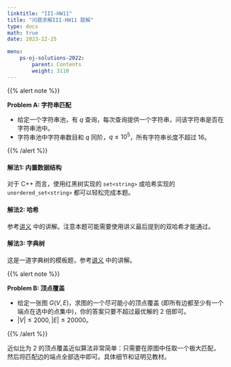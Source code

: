 ```yaml
---
linktitle: "III-HW11"
title: "问题求解III-HW11 题解"
type: docs
math: true
date: 2023-12-25

menu:
    ps-oj-solutions-2022:
        parent: Contents
        weight: 3110
---
```


{{% alert note %}}

**Problem A: 字符串匹配**

* 给定一个字符串池，有 $q$ 查询，每次查询提供一个字符串，问该字符串是否在字符串池中。
* 字符串池中字符串数目和 $q$ 同阶，$q\leq 10^5$，所有字符串长度不超过 16。

{{% /alert %}}

#### **解法1: 内置数据结构**

对于 C++ 而言，使用红黑树实现的 `set<string>` 或哈希实现的 `unordered_set<string>` 都可以轻松完成本题。

#### **解法2: 哈希**

参考[讲义](/courses/problemsolving22/algorithms/string-hash) 中的讲解。注意本题可能需要使用讲义最后提到的双哈希才能通过。

#### **解法3: 字典树**

这是一道字典树的模板题，参考[讲义](/courses/problemsolving22/algorithms/trie) 中的讲解。

{{% alert note %}}

**Problem B: 顶点覆盖**

* 给定一张图 $G(V, E)$，求图的一个尽可能小的顶点覆盖 (即所有边都至少有一个端点在选中的点集中)，你的答案只要不超过最优解的 2 倍即可。
* $|V|\leq 2000, |E|\leq 20000$。

{{% /alert %}}

近似比为 2 的顶点覆盖近似算法非常简单：只需要在原图中任取一个极大匹配，然后将匹配边的端点全部选中即可。具体细节和证明见教材。
